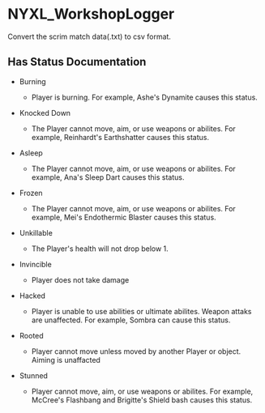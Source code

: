 # NYXL_WorkshopLogger
Convert the scrim match data(.txt) to csv format.

## Has Status Documentation

+ Burning
  + Player is burning. For example, Ashe's Dynamite causes this status.

+ Knocked Down
  + The Player cannot move, aim, or use weapons or abilites. For example, Reinhardt's Earthshatter causes this status.

+ Asleep
  + The Player cannot move, aim, or use weapons or abilites. For example, Ana's Sleep Dart causes this status.

+ Frozen
  + The Player cannot move, aim, or use weapons or abilites. For example, Mei's Endothermic Blaster causes this status.

+ Unkillable
  + The Player's health will not drop below 1.

+ Invincible
  + Player does not take damage

+ Hacked
  + Player is unable to use abilities or ultimate abilites. Weapon attaks are unaffected. For example, Sombra can cause this status.

+ Rooted
  + Player cannot move unless moved by another Player or object. Aiming is unaffacted

+ Stunned
  + Player cannot move, aim, or use weapons or abilites. For example, McCree's Flashbang and Brigitte's Shield bash causes this status.
